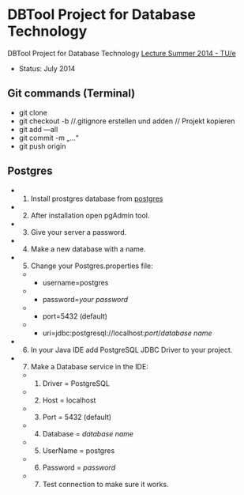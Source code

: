 # DBTool Project for Database Technology 
DBTool Project for Database Technology [Lecture Summer 2014 - TU/e](http://wwwis.win.tue.nl/~gfletcher/2imw20-spring16/)
* Status: July 2014

## Git commands (Terminal)

* git clone <url>
* git checkout -b <unser branch-name>
//.gitignore erstellen und adden
// Projekt kopieren
* git add —all
* git commit -m „…“
* git push origin <branch-name>

## Postgres
* 1. Install prostgres database from [postgres](http://www.postgresql.org/)
* 2. After installation open pgAdmin tool.
* 3. Give your server a password.
* 4. Make a new database with a name.
* 5. Change your Postgres.properties file:
  * - username=postgres
  * - password=*your password*
  * - port=5432 (default)
  * - uri=jdbc:postgresql://localhost:*port*/*database name*
* 6. In your Java IDE add PostgreSQL JDBC Driver to your project.
* 7. Make a Database service in the IDE:
	* 1. Driver = PostgreSQL
	* 2. Host = localhost
	* 3. Port = 5432 (default)
	* 4. Database = *database name*
	* 5. UserName = postgres
	* 6. Password = *password*
	* 7. Test connection to make sure it works.
